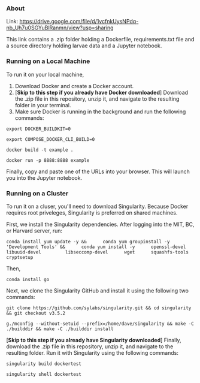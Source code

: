 ### About

Link: https://drive.google.com/file/d/1vcfnkUysNPdq-nb_Uh7u0SGYuBlRanmn/view?usp=sharing

This link contains a .zip folder holding a Dockerfile, requirements.txt file and a source directory holding larvae data and a Jupyter notebook. 

### Running on a Local Machine
To run it on your local machine, 

1. Download Docker and create a Docker account. 
2. [**Skip to this step if you already have Docker downloaded**] Download the .zip file in this repository, unzip it, and navigate to the resulting folder in your terminal. 
3. Make sure Docker is running in the background and run the following commands:

```export DOCKER_BUILDKIT=0```

```export COMPOSE_DOCKER_CLI_BUILD=0```

```docker build -t example .```

```docker run -p 8888:8888 example```

Finally, copy and paste one of the URLs into your browser. This will launch you into the Jupyter notebook.

### Running on a Cluster
To run it on a cluser, you'll need to download Singularity. Because Docker requires root priveleges, Singularity is preferred on shared machines. 

First, we install the Singularity dependencies. After logging into the MIT, BC, or Harvard server, run:

```conda install yum update -y &&      conda yum groupinstall -y 'Development Tools' &&      conda yum install -y      openssl-devel      libuuid-devel         libseccomp-devel      wget      squashfs-tools      cryptsetup```

Then, 

```conda install go```

Next, we clone the Singularity GitHub and install it using the following two commands:

```git clone https://github.com/sylabs/singularity.git && cd singularity && git checkout v3.5.2```

```g./mconfig --without-setuid --prefix=/home/dave/singularity && make -C ./builddir && make -C ./builddir install```

[**Skip to this step if you already have Singularity downloaded**] Finally, download the .zip file in this repository, unzip it, and navigate to the resulting folder. Run it with Singularity using the following commands:

```singularity build dockertest```

```singularity shell dockertest```
